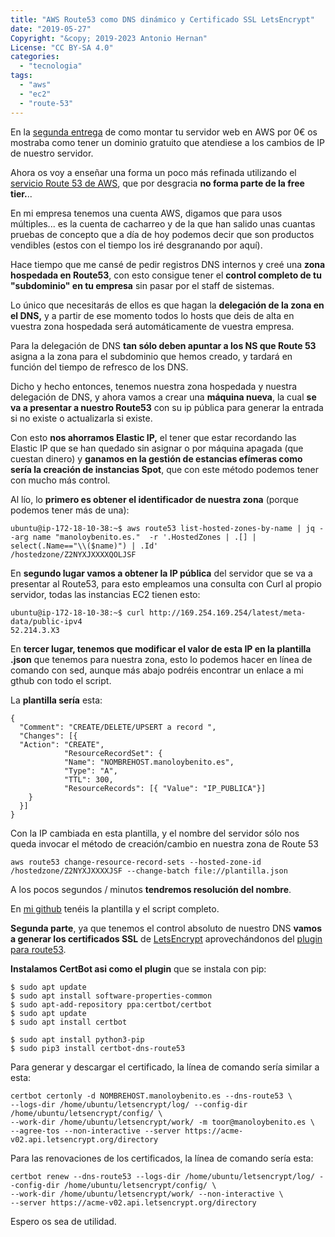 ```yaml
---
title: "AWS Route53 como DNS dinámico y Certificado SSL LetsEncrypt"
date: "2019-05-27"
Copyright: "&copy; 2019-2023 Antonio Hernan"
License: "CC BY-SA 4.0"
categories: 
  - "tecnologia"
tags: 
  - "aws"
  - "ec2"
  - "route-53"
---
```


En la [segunda entrega](/pruebadeconcepto/tec/tec_blogawsparte2/) de como montar tu servidor web en AWS por 0€ os mostraba como tener un dominio gratuito que atendiese a los cambios de IP de nuestro servidor.

Ahora os voy a enseñar una forma un poco más refinada utilizando el [servicio Route 53 de AWS](https://aws.amazon.com/es/route53/), que por desgracia **no forma parte de la free tier.**..

En mi empresa tenemos una cuenta AWS, digamos que para usos múltiples... es la cuenta de cacharreo y de la que han salido unas cuantas pruebas de concepto que a día de hoy podemos decir que son productos vendibles (estos con el tiempo los iré desgranando por aquí).

Hace tiempo que me cansé de pedir registros DNS internos y creé una **zona hospedada en Route53**, con esto consigue tener el **control completo de tu "subdominio" en tu empresa** sin pasar por el staff de sistemas.

Lo único que necesitarás de ellos es que hagan la **delegación de la zona en el DNS,** y a partir de ese momento todos lo hosts que deis de alta en vuestra zona hospedada será automáticamente de vuestra empresa.

Para la delegación de DNS **tan sólo deben apuntar a los NS que Route 53** asigna a la zona para el subdominio que hemos creado, y tardará en función del tiempo de refresco de los DNS.

Dicho y hecho entonces, tenemos nuestra zona hospedada y nuestra delegación de DNS, y ahora vamos a crear una **máquina nueva**, la cual **se va a presentar a nuestro Route53** con su ip pública para generar la entrada si no existe o actualizarla si existe.

Con esto **nos ahorramos Elastic IP,** el tener que estar recordando las Elastic IP que se han quedado sin asignar o por máquina apagada (que cuestan dinero) y **ganamos en la gestión de estancias efímeras como sería la creación de instancias Spot**, que con este método podemos tener con mucho más control.

Al lío, lo **primero es obtener el identificador de nuestra zona** (porque podemos tener más de una):
```
ubuntu@ip-172-18-10-38:~$ aws route53 list-hosted-zones-by-name | jq --arg name "manoloybenito.es."  -r '.HostedZones | .[] | select(.Name=="\\($name)") | .Id'
/hostedzone/Z2NYXJXXXXQOLJSF
```
En **segundo lugar vamos a obtener la IP pública** del servidor que se va a presentar al Route53, para esto empleamos una consulta con Curl al propio servidor, todas las instancias EC2 tienen esto:
```
ubuntu@ip-172-18-10-38:~$ curl http://169.254.169.254/latest/meta-data/public-ipv4
52.214.3.X3
```
En **tercer lugar, tenemos que modificar el valor de esta IP en la plantilla .json** que tenemos para nuestra zona, esto lo podemos hacer en línea de comando con sed, aunque más abajo podréis encontrar un enlace a mi gthub con todo el script.

La **plantilla sería** esta:
```
{
  "Comment": "CREATE/DELETE/UPSERT a record ",
  "Changes": [{
  "Action": "CREATE",
            "ResourceRecordSet": {
            "Name": "NOMBREHOST.manoloybenito.es",
            "Type": "A",
            "TTL": 300,
            "ResourceRecords": [{ "Value": "IP_PUBLICA"}]
    }
  }]
}
```
Con la IP cambiada en esta plantilla, y el nombre del servidor sólo nos queda invocar el método de creación/cambio en nuestra zona de Route 53
```
aws route53 change-resource-record-sets --hosted-zone-id /hostedzone/Z2NYXJXXXXJSF --change-batch file://plantilla.json
```
A los pocos segundos / minutos **tendremos resolución del nombre**.

En [mi github](https://github.com/antoniohernan/route53ssl) tenéis la plantilla y el script completo.

**Segunda parte**, ya que tenemos el control absoluto de nuestro DNS **vamos a generar los certificados SSL** de [LetsEncrypt](https://letsencrypt.org/) aprovechándonos del [plugin para route53](https://certbot-dns-route53.readthedocs.io/en/stable/).

**Instalamos CertBot asi como el plugin** que se instala con pip:
```
$ sudo apt update
$ sudo apt install software-properties-common
$ sudo apt-add-repository ppa:certbot/certbot
$ sudo apt update
$ sudo apt install certbot

$ sudo apt install python3-pip
$ sudo pip3 install certbot-dns-route53
```
Para generar y descargar el certificado, la línea de comando sería similar a esta:
```
certbot certonly -d NOMBREHOST.manoloybenito.es --dns-route53 \
--logs-dir /home/ubuntu/letsencrypt/log/ --config-dir /home/ubuntu/letsencrypt/config/ \
--work-dir /home/ubuntu/letsencrypt/work/ -m toor@manoloybenito.es \
--agree-tos --non-interactive --server https://acme-v02.api.letsencrypt.org/directory
```
Para las renovaciones de los certificados, la línea de comando sería esta:
```
certbot renew --dns-route53 --logs-dir /home/ubuntu/letsencrypt/log/ --config-dir /home/ubuntu/letsencrypt/config/ \
--work-dir /home/ubuntu/letsencrypt/work/ --non-interactive \
--server https://acme-v02.api.letsencrypt.org/directory
```
Espero os sea de utilidad.

